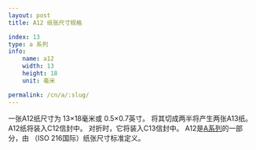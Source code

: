 ```yaml
---
layout: post
title: A12 纸张尺寸规格

index: 13
type: a 系列
info:
    name: a12
    width: 13
    height: 18
    unit: 毫米

permalink: /cn/a/:slug/
---
```


一张A12纸尺寸为 13×18毫米或 0.5×0.7英寸。 将其切成两半将产生两张A13纸。 A12纸将装入C12信封中。 对折时，它将装入C13信封中。 A12是[A系列](/cn/a)的一部分，由 （ISO 216国际）纸张尺寸标准定义。
